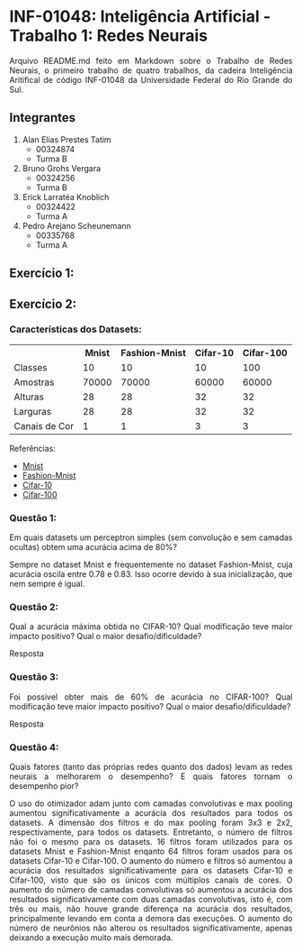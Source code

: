 # INF-01048: Inteligência Artificial - Trabalho 1: Redes Neurais

<p align="justify">
  Arquivo README.md feito em Markdown sobre o Trabalho de Redes Neurais, o primeiro trabalho de quatro trabalhos, da cadeira Inteligência Aritifical de código INF-01048 da Universidade Federal do Rio Grande do Sul.
</p>

## Integrantes

<ol>
  <li>
    Alan Elias Prestes Tatim
    <ul>
      <li>
        00324874
      </li>
      <li>
        Turma B
      </li>
    </ul>
  </li>
  <li>
    Bruno Grohs Vergara
    <ul>
      <li>
        00324256
      </li>
      <li>
        Turma B
      </li>
    </ul>
  </li>
  <li>
    Erick Larratéa Knoblich
    <ul>
      <li>
        00324422
      </li>
      <li>
        Turma A
      </li>
    </ul>
  </li>
  <li>
    Pedro Arejano Scheunemann
    <ul>
      <li>
        00335768
      </li>
      <li>
        Turma A
      </li>
    </ul>
  </li>
</ol>

## Exercício 1:

## Exercício 2:

### Características dos Datasets:

<table>
  <tr>
    <td> &nbsp; </td>
    <th> Mnist </th>
    <th> Fashion-Mnist </th>
    <th> Cifar-10 </th>
    <th> Cifar-100 </th>
  </tr>
  <tr>
    <td> Classes </td>
    <td> 10 </td>
    <td> 10 </td>
    <td> 10 </td>
    <td> 100 </td>
  </tr>
  <tr>
    <td> Amostras </td>
    <td> 70000 </td>
    <td> 70000 </td>
    <td> 60000 </td>
    <td> 60000 </td>
  </tr>
  <tr>
    <td> Alturas </td>
    <td> 28 </td>
    <td> 28 </td>
    <td> 32 </td>
    <td> 32 </td>
  </tr>
  <tr>
    <td> Larguras </td>
    <td> 28 </td>
    <td> 28 </td>
    <td> 32 </td>
    <td> 32 </td>
  </tr>
  <tr>
    <td> Canais de Cor </td>
    <td> 1 </td>
    <td> 1 </td>
    <td> 3 </td>
    <td> 3 </td>
  </tr>
</table>

Referências:

<ul>
  <li>
    <a href="https://www.tensorflow.org/datasets/catalog/mnist?hl=pt-br" target="_blank"> Mnist </a>
  </li>
  <li>
    <a href="https://www.tensorflow.org/datasets/catalog/fashion_mnist?hl=pt-br" target="_blank"> Fashion-Mnist </a>
  </li>
  <li>
    <a href="https://www.tensorflow.org/datasets/catalog/cifar10?hl=pt-br" target="_blank"> Cifar-10 </a>
  </li>
  <li>
    <a href="https://www.tensorflow.org/datasets/catalog/cifar100?hl=pt-br" target="_blank"> Cifar-100 </a>
  </li>
</ul>

### Questão 1:

<p align="justify">
  Em quais datasets um perceptron simples (sem convolução e sem camadas ocultas) obtem uma
  acurácia acima de 80%?
</p>

<p align="justify">
  Sempre no dataset Mnist e frequentemente no dataset Fashion-Mnist, cuja acurácia oscila entre 0.78 e 0.83. Isso ocorre devido à sua inicialização, que nem sempre é igual.
</p>

### Questão 2:

<p align="justify">
  Qual a acurácia máxima obtida no CIFAR-10? Qual modificação teve maior impacto positivo?
  Qual o maior desafio/dificuldade?
</p>

<p align="justify">
  Resposta
</p>

### Questão 3:

<p align="justify">
  Foi possivel obter mais de 60% de acurácia no CIFAR-100? Qual modificação teve maior
  impacto positivo? Qual o maior desafio/dificuldade?
</p>

<p align="justify">
  Resposta
</p>

### Questão 4:

<p align="justify">
  Quais fatores (tanto das próprias redes quanto dos dados) levam as redes neurais a melhorarem o
  desempenho? E quais fatores tornam o desempenho pior?
</p>

<p align="justify">
  O uso do otimizador adam junto com camadas convolutivas e max pooling aumentou significativamente a acurácia dos resultados para todos os datasets.
  A dimensão dos filtros e do max pooling foram 3x3 e 2x2, respectivamente, para todos os datasets.
  Entretanto, o número de filtros não foi o mesmo para os datasets.
  16 filtros foram utilizados para os datasets Mnist e Fashion-Mnist enqanto 64 filtros foram usados para os datasets Cifar-10 e Cifar-100.
  O aumento do número e filtros só aumentou a acurácia dos resultados significativamente para os datasets Cifar-10 e Cifar-100, visto que são os únicos com múltiplos canais de cores.
  O aumento do número de camadas convolutivas só aumentou a acurácia dos resultados significativamente com duas camadas convolutivas, isto é,
  com três ou mais, não houve grande diferença na acurácia dos resultados, principalmente levando em conta a demora das execuções.
  O aumento do número de neurônios não alterou os resultados significativamente, apenas deixando a execução muito mais demorada.
</p>
